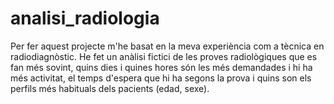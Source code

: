 # analisi_radiologia
Per fer aquest projecte m'he basat en la meva experiència com a tècnica en radiodiagnòstic. 
He fet un anàlisi fictici de les proves radiològiques que es fan més sovint, quins dies i quines hores són les més demandades i hi ha més activitat, el temps d'espera que hi ha segons la prova i quins son els perfils més habituals dels pacients (edad, sexe).
